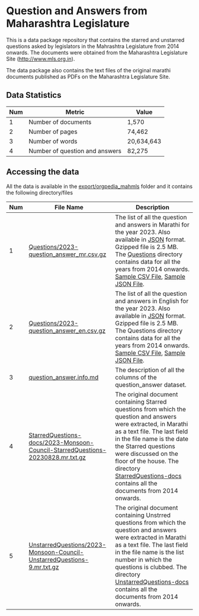# Question and Answers from Maharashtra Legislature

This is a data package repository that contains the starred and
unstarred questions asked by legislators in the Mahrashtra Legislature
from 2014 onwards. The documents were obtained from the
Maharashtra Legislature Site (http://www.mls.org.in).

The data package also contains the text files of the original marathi
documents published as PDFs on the Maharashtra Legislature Site.

## Data Statistics

| **Num** | **Metric**                     | **Value**   |
| ------- | ------------------------------ | ----------- |
| 1       | Number of documents            |       1,570 |
| 2       | Number of pages                |      74,462 |
| 3       | Number of words                |  20,634,643 |
| 4       | Number of question and answers |      82,275 |

## Accessing the data

All the data is available in the [export/orgpedia_mahmls](export/orgpedia_mahmls/) folder and it contains the following directory/files

| **Num** | **File Name**                                                                  | **Description**                                                                                                                                                                                                                             |
| ---------- | ------------------------------------------------------------------------------ | ------------------------------------------------------------------------------------------------------------------------------------------------------------------------------------------------------------------------------------------- |
| 1          | [Questions/2023-question_answer_mr.csv.gz](export/orgpedia_mahmls/Questions/2023-question_answer_mr.csv.gz) | The list of all the question and answers in Marathi for the year 2023. Also available in [JSON](export/orgpedia_mahmls/Questions/2023-question_answer_mr.json.gz) format. Gzipped file is 2.5 MB. The [Questions](export/orgpedia_mahmls/Questions) directory contains data for all the years from 2014 onwards. [Sample CSV File](export/orgpedia_mahmls/question_answer_mr.sample.csv), [Sample JSON File](export/orgpedia_mahmls/question_answer_mr.sample.json).                                     |
| 2          | [Questions/2023-question_answer_en.csv.gz](export/orgpedia_mahmls/Questions/2023-question_answer_en.csv.gz) | The list of all the question and answers in English for the year 2023. Also available in [JSON](export/orgpedia_mahmls/Questions/2023-question_answer_mr.json.gz) format. Gzipped file is 2.5 MB. The Questions directory contains data for all the years from 2014 onwards. [Sample CSV File](export/orgpedia_mahmls/question_answer_en.sample.csv), [Sample JSON File](export/orgpedia_mahmls/question_answer_en.sample.json).                                     |
| 3          | [question_answer.info.md](export/orgpedia_mahmls/question_answer.info.md)                                   | The description of all the columns of the question_answer dataset.                                                                                                                                                                          |
| 4          | [StarredQuestions-docs/2023-Monsoon-Council-StarredQuestions-20230828.mr.txt.gz](export/orgpedia_mahmls/StarredQuestions-docs/2023-Monsoon-Council-StarredQuestions-20230828.mr.txt.gz) | The original document containing Starred questions from which the question and answers were extracted, in Marathi as a text file. The last field in the file name is the date the Starred questions were discussed on the floor of the house. The directory [StarredQuestions-docs](export/orgpedia_mahmls/StarredQuestions-docs) contains all the documents from 2014 onwards.  |
| 5          | [UnstarredQuestions/2023-Monsoon-Council-UnstarredQuestions-9.mr.txt.gz](export/orgpedia_mahmls/UnstarredQuestions-docs/2023-Monsoon-Council-UnstarredQuestions-9.mr.txt.gz)         | The original document containing Unstrred questions from which the question and answers were extracted in Marathi as a text file. The last field in the file name is the list number in which the questions is clubbed. The directory [UnstarredQuestions-docs](export/orgpedia_mahmls/UnstarredQuestions-docs) contains all the documents from 2014 onwards.                    |
